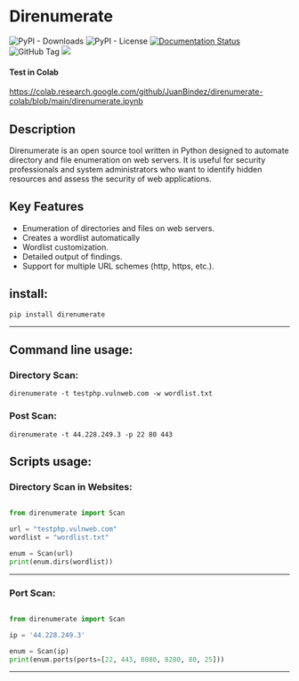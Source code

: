 # Direnumerate



![PyPI - Downloads](https://img.shields.io/pypi/dm/direnumerate)
![PyPI - License](https://img.shields.io/pypi/l/direnumerate)
[![Documentation Status](https://readthedocs.org/projects/direnumerate/badge/?version=latest)](https://direnumerate.readthedocs.io/en/latest/?badge=latest)
![GitHub Tag](https://img.shields.io/github/v/tag/JuanBindez/direnumerate?include_prereleases&link=https%3A%2F%2Fgithub.com%2FJuanBindez%2Fdirenumerate%2Ftags)
<a href="https://pypi.org/project/direnumerate/"><img src="https://img.shields.io/pypi/v/direnumerate" /></a>


#### Test in Colab

https://colab.research.google.com/github/JuanBindez/direnumerate-colab/blob/main/direnumerate.ipynb

## Description

Direnumerate is an open source tool written in Python designed to automate directory and file enumeration on web servers. It is useful for security professionals and system administrators who want to identify hidden resources and assess the security of web applications.

## Key Features

- Enumeration of directories and files on web servers.
- Creates a wordlist automatically
- Wordlist customization.
- Detailed output of findings.
- Support for multiple URL schemes (http, https, etc.).


## install:

    pip install direnumerate

-----------------

## Command line usage:

### Directory Scan:

    direnumerate -t testphp.vulnweb.com -w wordlist.txt

### Post Scan:

    direnumerate -t 44.228.249.3 -p 22 80 443

## Scripts usage:

### Directory Scan in Websites:

```python

from direnumerate import Scan

url = "testphp.vulnweb.com"
wordlist = "wordlist.txt"

enum = Scan(url)
print(enum.dirs(wordlist))
```
----------

### Port Scan:

```python

from direnumerate import Scan

ip = '44.228.249.3'

enum = Scan(ip)
print(enum.ports(ports=[22, 443, 8080, 8280, 80, 25]))

```
----------
